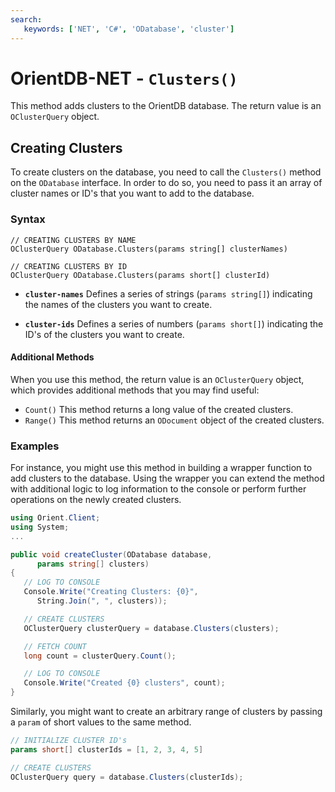 ```yaml
---
search:
   keywords: ['NET', 'C#', 'ODatabase', 'cluster']
---
```


# OrientDB-NET - `Clusters()`

This method adds clusters to the OrientDB database.  The return value is an `OClusterQuery` object.

## Creating Clusters

To create clusters on the database, you need to call the `Clusters()` method on the `ODatabase` interface.  In order to do so, you need to pass it an array of cluster names or ID's that you want to add to the database.

### Syntax

```
// CREATING CLUSTERS BY NAME
OClusterQuery ODatabase.Clusters(params string[] clusterNames)

// CREATING CLUSTERS BY ID
OClusterQuery ODatabase.Clusters(params short[] clusterId)
```
- **`cluster-names`** Defines a series of strings (`params string[]`) indicating the names of the clusters you want to create.

- **`cluster-ids`** Defines a series of numbers (`params short[]`) indicating the ID's of the clusters you want to create.

#### Additional Methods

When you use this method, the return value is an `OClusterQuery` object, which provides additional methods that you may find useful:

- `Count()` This method returns a long value of the created clusters.
- `Range()` This method returns an `ODocument` object of the created clusters.


### Examples

For instance, you might use this method in building a wrapper function to add clusters to the database.  Using the wrapper you can extend the method with additional logic to log information to the console or perform further operations on the newly created clusters.

```csharp
using Orient.Client;
using System;
...

public void createCluster(ODatabase database, 
      params string[] clusters)
{
   // LOG TO CONSOLE
   Console.Write("Creating Clusters: {0}",
      String.Join(", ", clusters));

   // CREATE CLUSTERS
   OClusterQuery clusterQuery = database.Clusters(clusters);

   // FETCH COUNT
   long count = clusterQuery.Count();

   // LOG TO CONSOLE
   Console.Write("Created {0} clusters", count);
}
```

Similarly, you might want to create an arbitrary range of clusters by passing a `param` of short values to the same method.


```csharp
// INITIALIZE CLUSTER ID's
params short[] clusterIds = [1, 2, 3, 4, 5]

// CREATE CLUSTERS
OClusterQuery query = database.Clusters(clusterIds);
```
